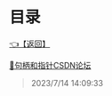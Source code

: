 # 目录  


[👈【返回】](/--目录--/操作系统/--目录--操作系统)  


[📜句柄和指针CSDN论坛](/操作系统/补充：句柄和指针/句柄和指针CSDN论坛.txt)  







> 2023/7/14 14:09:33
